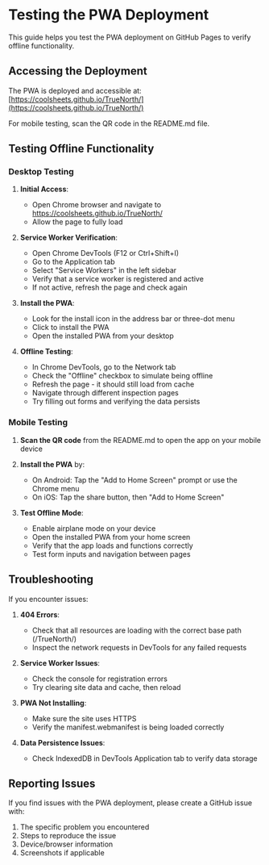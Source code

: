 # Testing the PWA Deployment

This guide helps you test the PWA deployment on GitHub Pages to verify offline functionality.

## Accessing the Deployment

The PWA is deployed and accessible at: [https://coolsheets.github.io/TrueNorth/](https://coolsheets.github.io/TrueNorth/)

For mobile testing, scan the QR code in the README.md file.

## Testing Offline Functionality

### Desktop Testing

1. **Initial Access**:
   - Open Chrome browser and navigate to https://coolsheets.github.io/TrueNorth/
   - Allow the page to fully load

2. **Service Worker Verification**:
   - Open Chrome DevTools (F12 or Ctrl+Shift+I)
   - Go to the Application tab
   - Select "Service Workers" in the left sidebar
   - Verify that a service worker is registered and active
   - If not active, refresh the page and check again

3. **Install the PWA**:
   - Look for the install icon in the address bar or three-dot menu
   - Click to install the PWA
   - Open the installed PWA from your desktop

4. **Offline Testing**:
   - In Chrome DevTools, go to the Network tab
   - Check the "Offline" checkbox to simulate being offline
   - Refresh the page - it should still load from cache
   - Navigate through different inspection pages
   - Try filling out forms and verifying the data persists

### Mobile Testing

1. **Scan the QR code** from the README.md to open the app on your mobile device

2. **Install the PWA** by:
   - On Android: Tap the "Add to Home Screen" prompt or use the Chrome menu
   - On iOS: Tap the share button, then "Add to Home Screen"

3. **Test Offline Mode**:
   - Enable airplane mode on your device
   - Open the installed PWA from your home screen
   - Verify that the app loads and functions correctly
   - Test form inputs and navigation between pages

## Troubleshooting

If you encounter issues:

1. **404 Errors**: 
   - Check that all resources are loading with the correct base path (/TrueNorth/)
   - Inspect the network requests in DevTools for any failed requests

2. **Service Worker Issues**:
   - Check the console for registration errors
   - Try clearing site data and cache, then reload

3. **PWA Not Installing**:
   - Make sure the site uses HTTPS
   - Verify the manifest.webmanifest is being loaded correctly

4. **Data Persistence Issues**:
   - Check IndexedDB in DevTools Application tab to verify data storage

## Reporting Issues

If you find issues with the PWA deployment, please create a GitHub issue with:
1. The specific problem you encountered
2. Steps to reproduce the issue
3. Device/browser information
4. Screenshots if applicable
